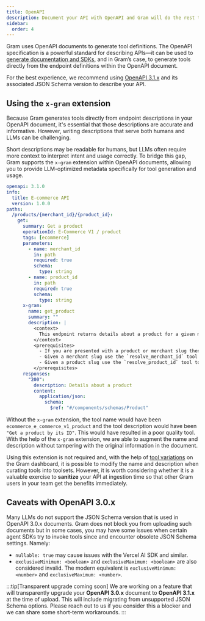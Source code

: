 ```yaml
---
title: OpenAPI
description: Document your API with OpenAPI and Gram will do the rest to turn it into tools
sidebar:
  order: 4
---
```


Gram uses OpenAPI documents to generate tool definitions. The OpenAPI specification is a powerful standard for describing APIs—it can be used to [generate documentation and SDKs](https://speakeasy.com), and in Gram’s case, to generate tools directly from the endpoint definitions within the OpenAPI document.

For the best experience, we recommend using [OpenAPI 3.1.x](https://spec.openapis.org/oas/v3.1.1) and its associated JSON Schema version to describe your API.

## Using the `x-gram` extension

Because Gram generates tools directly from endpoint descriptions in your OpenAPI document, it's essential that those descriptions are accurate and informative. However, writing descriptions that serve both humans and LLMs can be challenging.

Short descriptions may be readable for humans, but LLMs often require more context to interpret intent and usage correctly. To bridge this gap, Gram supports the `x-gram` extension within OpenAPI documents, allowing you to provide LLM-optimized metadata specifically for tool generation and usage.

```yaml {8,9,22-33}
openapi: 3.1.0
info:
  title: E-commerce API
  version: 1.0.0
paths:
  /products/{merchant_id}/{product_id}:
    get:
      summary: Get a product
      operationId: E-Commerce V1 / product
      tags: [ecommerce]
      parameters:
        - name: merchant_id
          in: path
          required: true
          schema:
            type: string
        - name: product_id
          in: path
          required: true
          schema:
            type: string
      x-gram:
        name: get_product
        summary: ""
        description: |
          <context>
            This endpoint returns details about a product for a given merchant. 
          </context>
          <prerequisites>
            - If you are presented with a product or merchant slug then you must first resolve these to their respective IDs.
            - Given a merchant slug use the `resolve_merchant_id` tool to get the merchant ID.
            - Given a product slug use the `resolve_product_id` tool to get the product ID.
          </prerequisites>
      responses:
        "200":
          description: Details about a product
          content:
            application/json:
              schema:
                $ref: "#/components/schemas/Product"
```

Without the `x-gram` extension, the tool name would have been `ecommerce_e_commerce_v1_product` and the tool description would have been `"Get a product by its ID"`. This would have resulted in a poor quality tool. With the help of the `x-gram` extension, we are able to augment the name and description without tampering with the original information in the document.

Using this extension is not required and, with the help of [tool variations](/concepts/tool-variations) on the Gram dashboard, it is possible to modify the name and description when curating tools into toolsets. However, it is worth considering whether it is a valuable exercise to **sanitize** your API at ingestion time so that other Gram users in your team get the benefits immediately.

## Caveats with OpenAPI 3.0.x

Many LLMs do not support the JSON Schema version that is used in OpenAPI 3.0.x documents. Gram does not block you from uploading such documents but in some cases, you may have some issues when certain agent SDKs try to invoke tools since and encounter obsolete JSON Schema settings. Namely:

- `nullable: true` may cause issues with the Vercel AI SDK and similar.
- `exclusiveMinimum: <boolean>` and `exclusiveMaximum: <boolean>` are also considered invalid. The modern equivalent is `exclusiveMinimum: <number>` and `exclusiveMaximum: <number>`.

:::tip[Transparent upgrade coming soon]
We are working on a feature that will transparently upgrade your **OpenAPI 3.0.x** document to **OpenAPI 3.1.x** at the time of upload. This will include migrating from unsupported JSON Schema options. Please reach out to us if you consider this a blocker and we can share some short-term workarounds.
:::
